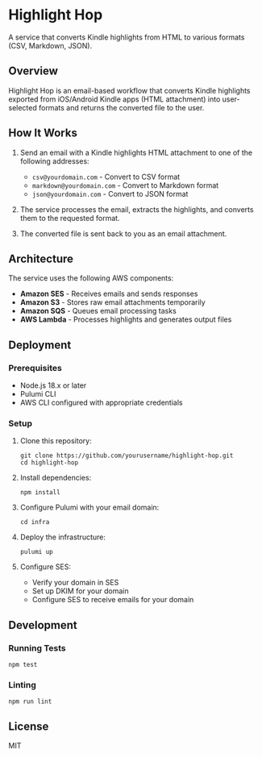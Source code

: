 # Highlight Hop

A service that converts Kindle highlights from HTML to various formats (CSV, Markdown, JSON).

## Overview

Highlight Hop is an email-based workflow that converts Kindle highlights exported from iOS/Android Kindle apps (HTML attachment) into user-selected formats and returns the converted file to the user.

## How It Works

1. Send an email with a Kindle highlights HTML attachment to one of the following addresses:
   - `csv@yourdomain.com` - Convert to CSV format
   - `markdown@yourdomain.com` - Convert to Markdown format
   - `json@yourdomain.com` - Convert to JSON format

2. The service processes the email, extracts the highlights, and converts them to the requested format.

3. The converted file is sent back to you as an email attachment.

## Architecture

The service uses the following AWS components:

- **Amazon SES** - Receives emails and sends responses
- **Amazon S3** - Stores raw email attachments temporarily
- **Amazon SQS** - Queues email processing tasks
- **AWS Lambda** - Processes highlights and generates output files

## Deployment

### Prerequisites

- Node.js 18.x or later
- Pulumi CLI
- AWS CLI configured with appropriate credentials

### Setup

1. Clone this repository:
   ```
   git clone https://github.com/yourusername/highlight-hop.git
   cd highlight-hop
   ```

2. Install dependencies:
   ```
   npm install
   ```

3. Configure Pulumi with your email domain:
   ```
   cd infra
   ```

4. Deploy the infrastructure:
   ```
   pulumi up
   ```

5. Configure SES:
   - Verify your domain in SES
   - Set up DKIM for your domain
   - Configure SES to receive emails for your domain

## Development

### Running Tests

```
npm test
```

### Linting

```
npm run lint
```

## License

MIT